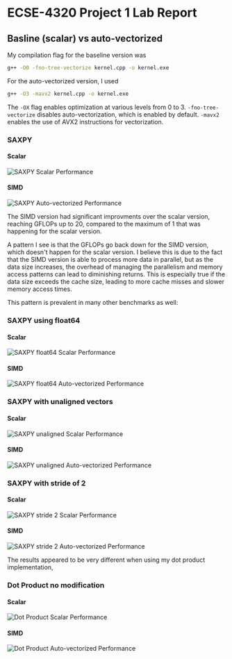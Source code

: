 # ECSE-4320 Project 1 Lab Report

## Basline (scalar) vs auto-vectorized
My compilation flag for the baseline version was
```bash
g++ -O0 -fno-tree-vectorize kernel.cpp -o kernel.exe
```
For the auto-vectorized version, I used
```bash
g++ -O3 -mavx2 kernel.cpp -o kernel.exe
```

The `-OX` flag enables optimization at various levels from 0 to 3. `-fno-tree-vectorize` disables auto-vectorization, which is enabled by default. `-mavx2` enables the use of AVX2 instructions for vectorization.

### SAXPY
#### Scalar
![SAXPY Scalar Performance](results/SAXPY/graphs/results_win_scalar_raw.png)

#### SIMD
![SAXPY Auto-vectorized Performance](results/SAXPY/graphs/results_win_simd_raw.png)

The SIMD version had significant improvments over the scalar version, reaching GFLOPs up to 20, compared to the maximum of 1 that was happening for the scalar version.

A pattern I see is that the GFLOPs go back down for the SIMD version, which doesn't happen for the scalar version. I believe this is due to the fact that the SIMD version is able to process more data in parallel, but as the data size increases, the overhead of managing the parallelism and memory access patterns can lead to diminishing returns. This is especially true if the data size exceeds the cache size, leading to more cache misses and slower memory access times.

This pattern is prevalent in many other benchmarks as well:
### SAXPY using float64
#### Scalar
![SAXPY float64 Scalar Performance](results/SAXPY/graphs/results_win_scalar_f64_raw.png)

#### SIMD
![SAXPY float64 Auto-vectorized Performance](results/SAXPY/graphs/results_win_simd_f64_raw.png)

### SAXPY with unaligned vectors
#### Scalar
![SAXPY unaligned Scalar Performance](results/SAXPY/graphs/results_win_scalar_unaligned_raw.png)

#### SIMD
![SAXPY unaligned Auto-vectorized Performance](results/SAXPY/graphs/results_win_simd_unaligned_raw.png)

### SAXPY with stride of 2
#### Scalar
![SAXPY stride 2 Scalar Performance](results/SAXPY/graphs/results_win_scalar_stride2_raw.png)

#### SIMD
![SAXPY stride 2 Auto-vectorized Performance](results/SAXPY/graphs/results_win_simd_stride2_raw.png)

The results appeared to be very different when using my dot product implementation,

### Dot Product no modification
#### Scalar
![Dot Product Scalar Performance](results/DotReduced/graphs/dot_scalar_win_raw.png)

#### SIMD
![Dot Product Auto-vectorized Performance](results/DotReduced/graphs/dot_simd_win_raw.png)